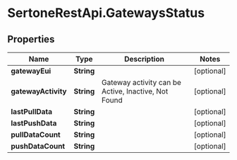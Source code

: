 # SertoneRestApi.GatewaysStatus

## Properties
Name | Type | Description | Notes
------------ | ------------- | ------------- | -------------
**gatewayEui** | **String** |  | [optional] 
**gatewayActivity** | **String** | Gateway activity can be Active, Inactive, Not Found | [optional] 
**lastPullData** | **String** |  | [optional] 
**lastPushData** | **String** |  | [optional] 
**pullDataCount** | **String** |  | [optional] 
**pushDataCount** | **String** |  | [optional] 


